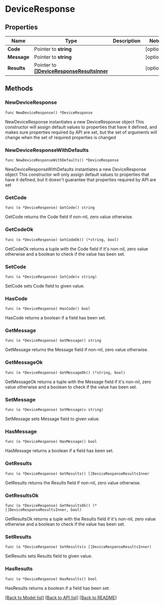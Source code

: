 # DeviceResponse

## Properties

Name | Type | Description | Notes
------------ | ------------- | ------------- | -------------
**Code** | Pointer to **string** |  | [optional] 
**Message** | Pointer to **string** |  | [optional] 
**Results** | Pointer to [**[]DeviceResponseResultsInner**](DeviceResponseResultsInner.md) |  | [optional] 

## Methods

### NewDeviceResponse

`func NewDeviceResponse() *DeviceResponse`

NewDeviceResponse instantiates a new DeviceResponse object
This constructor will assign default values to properties that have it defined,
and makes sure properties required by API are set, but the set of arguments
will change when the set of required properties is changed

### NewDeviceResponseWithDefaults

`func NewDeviceResponseWithDefaults() *DeviceResponse`

NewDeviceResponseWithDefaults instantiates a new DeviceResponse object
This constructor will only assign default values to properties that have it defined,
but it doesn't guarantee that properties required by API are set

### GetCode

`func (o *DeviceResponse) GetCode() string`

GetCode returns the Code field if non-nil, zero value otherwise.

### GetCodeOk

`func (o *DeviceResponse) GetCodeOk() (*string, bool)`

GetCodeOk returns a tuple with the Code field if it's non-nil, zero value otherwise
and a boolean to check if the value has been set.

### SetCode

`func (o *DeviceResponse) SetCode(v string)`

SetCode sets Code field to given value.

### HasCode

`func (o *DeviceResponse) HasCode() bool`

HasCode returns a boolean if a field has been set.

### GetMessage

`func (o *DeviceResponse) GetMessage() string`

GetMessage returns the Message field if non-nil, zero value otherwise.

### GetMessageOk

`func (o *DeviceResponse) GetMessageOk() (*string, bool)`

GetMessageOk returns a tuple with the Message field if it's non-nil, zero value otherwise
and a boolean to check if the value has been set.

### SetMessage

`func (o *DeviceResponse) SetMessage(v string)`

SetMessage sets Message field to given value.

### HasMessage

`func (o *DeviceResponse) HasMessage() bool`

HasMessage returns a boolean if a field has been set.

### GetResults

`func (o *DeviceResponse) GetResults() []DeviceResponseResultsInner`

GetResults returns the Results field if non-nil, zero value otherwise.

### GetResultsOk

`func (o *DeviceResponse) GetResultsOk() (*[]DeviceResponseResultsInner, bool)`

GetResultsOk returns a tuple with the Results field if it's non-nil, zero value otherwise
and a boolean to check if the value has been set.

### SetResults

`func (o *DeviceResponse) SetResults(v []DeviceResponseResultsInner)`

SetResults sets Results field to given value.

### HasResults

`func (o *DeviceResponse) HasResults() bool`

HasResults returns a boolean if a field has been set.


[[Back to Model list]](../README.md#documentation-for-models) [[Back to API list]](../README.md#documentation-for-api-endpoints) [[Back to README]](../README.md)



